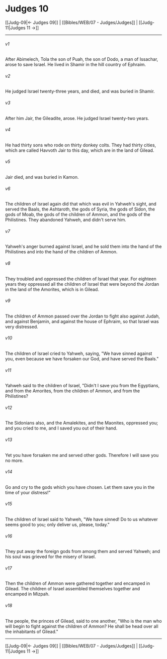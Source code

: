 # Judges 10

[[Judg-09|← Judges 09]] | [[Bibles/WEB/07 - Judges/Judges]] | [[Judg-11|Judges 11 →]]
***



###### v1 
After Abimelech, Tola the son of Puah, the son of Dodo, a man of Issachar, arose to save Israel. He lived in Shamir in the hill country of Ephraim. 

###### v2 
He judged Israel twenty-three years, and died, and was buried in Shamir. 

###### v3 
After him Jair, the Gileadite, arose. He judged Israel twenty-two years. 

###### v4 
He had thirty sons who rode on thirty donkey colts. They had thirty cities, which are called Havvoth Jair to this day, which are in the land of Gilead. 

###### v5 
Jair died, and was buried in Kamon. 

###### v6 
The children of Israel again did that which was evil in Yahweh's sight, and served the Baals, the Ashtaroth, the gods of Syria, the gods of Sidon, the gods of Moab, the gods of the children of Ammon, and the gods of the Philistines. They abandoned Yahweh, and didn't serve him. 

###### v7 
Yahweh's anger burned against Israel, and he sold them into the hand of the Philistines and into the hand of the children of Ammon. 

###### v8 
They troubled and oppressed the children of Israel that year. For eighteen years they oppressed all the children of Israel that were beyond the Jordan in the land of the Amorites, which is in Gilead. 

###### v9 
The children of Ammon passed over the Jordan to fight also against Judah, and against Benjamin, and against the house of Ephraim, so that Israel was very distressed. 

###### v10 
The children of Israel cried to Yahweh, saying, "We have sinned against you, even because we have forsaken our God, and have served the Baals." 

###### v11 
Yahweh said to the children of Israel, "Didn't I save you from the Egyptians, and from the Amorites, from the children of Ammon, and from the Philistines? 

###### v12 
The Sidonians also, and the Amalekites, and the Maonites, oppressed you; and you cried to me, and I saved you out of their hand. 

###### v13 
Yet you have forsaken me and served other gods. Therefore I will save you no more. 

###### v14 
Go and cry to the gods which you have chosen. Let them save you in the time of your distress!" 

###### v15 
The children of Israel said to Yahweh, "We have sinned! Do to us whatever seems good to you; only deliver us, please, today." 

###### v16 
They put away the foreign gods from among them and served Yahweh; and his soul was grieved for the misery of Israel. 

###### v17 
Then the children of Ammon were gathered together and encamped in Gilead. The children of Israel assembled themselves together and encamped in Mizpah. 

###### v18 
The people, the princes of Gilead, said to one another, "Who is the man who will begin to fight against the children of Ammon? He shall be head over all the inhabitants of Gilead."

***
[[Judg-09|← Judges 09]] | [[Bibles/WEB/07 - Judges/Judges]] | [[Judg-11|Judges 11 →]]
